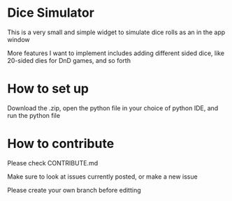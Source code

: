 # Dice Simulator 

This is a very small and simple widget to simulate dice rolls as an in the app window

More features I want to implement includes adding different sided dice, like 20-sided dies for DnD games, and so forth

# How to set up
Download the .zip, open the python file in your choice of python IDE, and run the python file

# How to contribute
Please check CONTRIBUTE.md

Make sure to look at issues currently posted, or make a new issue

Please create your own branch before editting


